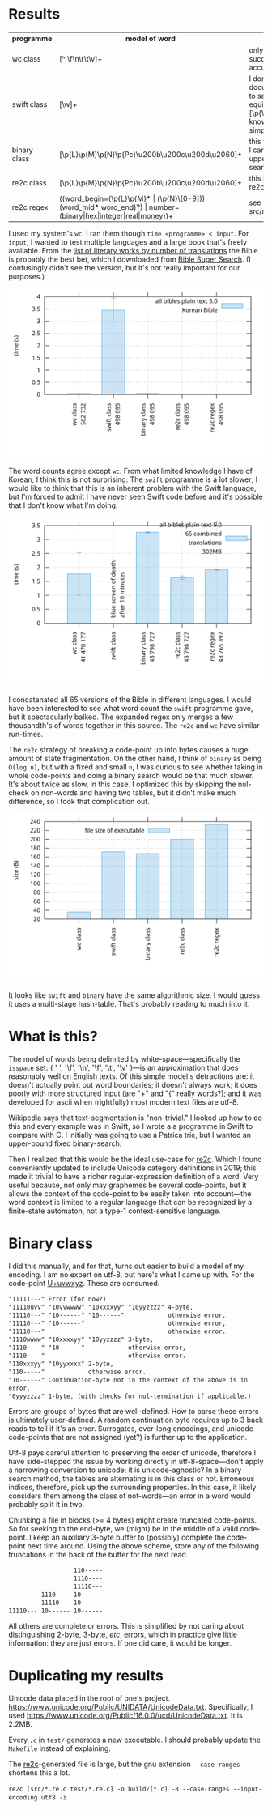 # Results

<table><tr>
	<th>programme</th>
	<th>model of word</th>
	<th>comments</th>
</tr><tr>
	<td>wc class</td>
	<td>[^ \f\n\r\t\v]+</td>
	<td>only ascii; super-successful; limited accuracy</td>
</tr><tr>
	<td>swift class</td>
	<td>[\w]+</td>
	<td>I don't know what \w is, documentation appears to say that it's equivalent to [\p{W}\p{Nd}]+, but I know this is a simplification</td>
</tr><tr>
	<td>binary class</td>
	<td>[\p{L}\p{M}\p{N}\p{Pc}\u200b\u200c\u200d\u2060]+</td>
	<td>this was the programme I came up with using upper-bound binary-search</td>
</tr><tr>
	<td>re2c class</td>
	<td>[\p{L}\p{M}\p{N}\p{Pc}\u200b\u200c\u200d\u2060]+</td>
	<td>this is an equivalent with re2c</td>
</tr><tr>
	<td>re2c regex</td>
	<td>((word_begin=(\p{L}\p{M}* | (\p{N}\[0-9])) (word_mid* word_end)?) | number=(binary|hex|integer|real|money))+</td>
	<td>see src/re2c_next_regex.re.c</td>
</tr>
</table>

I used my system's `wc`. I ran them though `time <programme> < input`. For `input`, I wanted to test multiple languages and a large book that's freely available. From the [list of literary works by number of translations](https://en.wikipedia.org/wiki/List_of_literary_works_by_number_of_translations) the Bible is probably the best bet, which I downloaded from [Bible Super Search](https://www.biblesupersearch.com/bible-downloads/). (I confusingly didn't see the version, but it's not really important for our purposes.)

![Korean Bible word count.](korean.svg)

The word counts agree except `wc`. From what limited knowledge I have of Korean, I think this is not surprising. The `swift` programme is a lot slower; I would like to think that this is an inherent problem with the Swift language, but I'm forced to admit I have never seen Swift code before and it's possible that I don't know what I'm doing.

![65 Bibles in different languages concatenated.](all.svg)

I concatenated all 65 versions of the Bible in different languages. I would have been interested to see what word count the `swift` programme gave, but it spectacularly balked. The expanded regex only merges a few thousandth's of words together in this source. The `re2c` and `wc` have similar run-times.

The `re2c` strategy of breaking a code-point up into bytes causes a huge amount of state fragmentation. On the other hand, I think of `binary` as being `O(log n)`, but with a fixed and small `n`, I was curious to see whether taking in whole code-points and doing a binary search would be that much slower. It's about twice as slow, in this case. I optimized this by skipping the nul-check on non-words and having two tables, but it didn't make much difference, so I took that complication out.

![Executable file size.](filesizes.svg)

It looks like `swift` and `binary` have the same algorithmic size. I would guess it uses a multi-stage hash-table. That's probably reading to much into it.

# What is this?

The model of words being delimited by white-space—specifically the `isspace` set: { ' ', '\f', '\n', '\f', '\t', '\v' }—is an approximation that does reasonably well on English texts. Of this simple model's detractions are: it doesn't actually point out word boundaries; it doesn't always work; it does poorly with more structured input (are "+" and "{" really words?); and it was developed for ascii when (rightfully) most modern text files are utf-8.

Wikipedia says that text-segmentation is "non-trivial." I looked up how to do this and every example was in Swift, so I wrote a a programme in Swift to compare with C. I initially was going to use a Patrica trie, but I wanted an upper-bound fixed binary-search.

Then I realized that this would be the ideal use-case for [re2c](https://github.com/skvadrik/re2c). Which I found conveniently updated to include Unicode category definitions in 2019; this made it trivial to have a richer regular-expression definition of a word. Very useful because, not only may graphemes be several code-points, but it allows the context of the code-point to be easily taken into account—the word context is limited to a regular language that can be recognized by a finite-state automaton, not a type-1 context-sensitive language.

# Binary class

I did this manually, and for that, turns out easier to build a model of my encoding. I am no expert on utf-8, but here's what I came up with. For the code-point [U+uvwxyz](https://en.wikipedia.org/wiki/UTF-8). These
are consumed.

```
"11111---" Error (for now?)
"11110uvv" "10vvwwww" "10xxxxyy" "10yyzzzz" 4-byte,
"11110---" "10------" "10------"            otherwise error,
"11110---" "10------"                       otherwise error,
"11110---"                                  otherwise error.
"1110wwww" "10xxxxyy" "10yyzzzz" 3-byte,
"1110----" "10------"            otherwise error,
"1110----"                       otherwise error.
"110xxxyy" "10yyxxxx" 2-byte,
"110-----"            otherwise error.
"10------" Continuation-byte not in the context of the above is in error.
"0yyyzzzz" 1-byte, (with checks for nul-termination if applicable.)
```

Errors are groups of bytes that are well-defined. How to parse these errors is
ultimately user-defined. A random continuation byte requires up to 3 back
reads to tell if it's an error. Surrogates, over-long encodings, and unicode
code-points that are not assigned (yet?) is further up to the application.

Utf-8 pays careful attention to preserving the order of unicode, therefore I
have side-stepped the issue by working directly in utf-8-space—don't apply a
narrowing conversion to unicode; it is unicode-agnostic?  In a binary search
method, the tables are alternating is in this class or not. Erroneous indices,
therefore, pick up the surrounding properties. In this case, it likely
considers them among the class of not-words—an error in a word would probably
split it in two.

Chunking a file in blocks (>= 4 bytes) might create truncated code-points.
So for seeking to the end-byte, we (might) be in the middle of a valid
code-point. I keep an auxiliary 3-byte buffer to (possibly) complete the
code-point next time around. Using the above scheme, store any of the following truncations in the back of the buffer for the next read.

```
                  110-----
                  1110----
                  11110---
         1110---- 10------
         11110--- 10------
11110--- 10------ 10------
```

All others are complete or errors. This is simplified by not caring about distinguishing 2-byte, 3-byte, _etc_, errors, which in practice give little information: they are just errors. If one did care, it would be longer.

# Duplicating my results

Unicode data placed in the root of one's project. <https://www.unicode.org/Public/UNIDATA/UnicodeData.txt>. Specifically, I used <https://www.unicode.org/Public/16.0.0/ucd/UnicodeData.txt>. It is 2.2MB.

Every `.c` in `test/` generates a new executable. I should probably update the `Makefile` instead of explaining.

The [re2c](https://re2c.org/)-generated file is large, but the gnu extension `--case-ranges` shortens this a lot.

`re2c [src/*.re.c test/*.re.c] -o build/[*.c] -8 --case-ranges --input-encoding utf8 -i`
